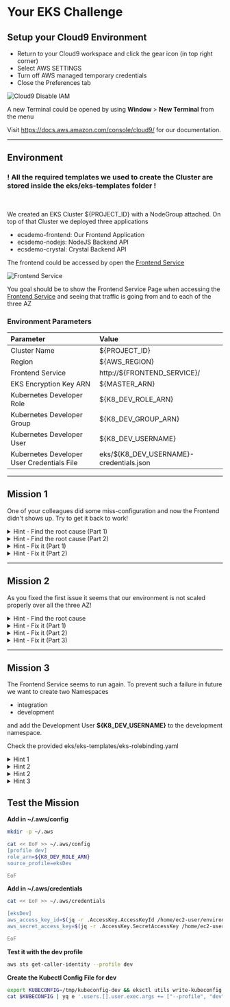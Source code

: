 # Your EKS Challenge

## Setup your Cloud9 Environment

* Return to your Cloud9 workspace and click the gear icon (in top right corner)
* Select AWS SETTINGS
* Turn off AWS managed temporary credentials
* Close the Preferences tab

![Cloud9 Disable IAM](eks/images/c9disableiam.png)

A new Terminal could be opened by using **Window** > **New Terminal** from the menu

Visit https://docs.aws.amazon.com/console/cloud9/ for our documentation.

---

## Environment

### ! All the required templates we used to create the Cluster are stored inside the **eks/eks-templates** folder ! ###
&#160;
&#160;
&#160;
&#160;

We created an EKS Cluster ${PROJECT_ID} with a NodeGroup attached. On top of that Cluster we deployed three applications

* ecsdemo-frontend: Our Frontend Application
* ecsdemo-nodejs: NodeJS Backend API
* ecsdemo-crystal: Crystal Backend API

The frontend could be accessed by open the [Frontend Service](http://${FRONTEND_SERVICE}/)

![Frontend Service](eks/images/crystal.svg)

You goal should be to show the Frontend Service Page when accessing the [Frontend Service](http://${FRONTEND_SERVICE}/) and seeing that traffic is going from and to each of the three AZ

### Environment Parameters

|Parameter|Value|
|:-------|:-------|
|Cluster Name|${PROJECT_ID}|
|Region|${AWS_REGION}|
|Frontend Service|http://${FRONTEND_SERVICE}/|
|EKS Encryption Key ARN|${MASTER_ARN}|
|Kubernetes Developer Role|${K8_DEV_ROLE_ARN}|
|Kubernetes Developer Group|${K8_DEV_GROUP_ARN}|
|Kubernetes Developer User|${K8_DEV_USERNAME}|
|Kubernetes Developer User Credentials File|eks/${K8_DEV_USERNAME}-credentials.json|


---

## Mission 1

One of your colleagues did some miss-configuration and now the Frontend didn't shows up. Try to get it back to work!

<details>
<summary>Hint - Find the root cause (Part 1)</summary>
<p>

When using 

```bash
    kubectl get nodes
```

you will get shown that the node displayed as **NotReady**

</p>
</details>

<details>
<summary>Hint - Find the root cause (Part 2)</summary>
<p>


While diving deeper, we check the Nodegroup by

```bash
     aws eks describe-nodegroup --cluster-name ${PROJECT_ID} --nodegroup nodegroup
```

Leading us to the healt status message *"Your worker nodes do not have access to the cluster. Verify if the node instance role is present and correctly configured in the aws-auth ConfigMap."*

Looking into eks-templates/eks-auth-cn.yaml you will see that the Role-Name doesn't match the Instance Node Name and so there is no control to the nodes

</p>
</details>

<details>
<summary>Hint - Fix it (Part 1)</summary>
<p>

You have to change the IAM Role in eks-templates/eks-auth-cn.yaml to the existing role by removing the trailing _easteregg

Update the configmap with the new authorization template

```bash
    eksctl apply -f eks-auth-cn.yaml
```

</p>
</details>

<details>
<summary>Hint - Fix it (Part 2)</summary>
<p>

Node are still in a NotReady State? Don't forget to upgrade the Cluster to get the new NodeGroup Health State!

```bash
    eksctl upgrade cluster --name ${PROJECT_ID} --approve
```

</p>
</details>


---

## Mission 2

As you fixed the first issue it seems that our environment is not scaled properly over all the three AZ!

<details>
<summary>Hint - Find the root cause</summary>
<p>

By using

```bash
    kubectl get nodes
```

you will see that there is only one node!

```bash
     aws eks describe-nodegroup --cluster-name ${PROJECT_ID} --nodegroup nodegroup
```

Gives us more information, the Min - Max - Desired Size of the NodeGroup is only 1 Node.

</p>
</details>

<details>
<summary>Hint - Fix it (Part 1)</summary>
<p>

Change the number of desired nodes to 3 in the **eks/eks-templates/eks-cluster.yaml** template and apply the changes
**OR**
Update the desired size through the AWS Console

</p>
</details>

<details>
<summary>Hint - Fix it (Part 2)</summary>
<p>

When you decide to change it through eksctl

* Drain the existing Nodes
* Delete the existing NodeGroup 
* Make sure by using *aws eks list-nodegroups --cluster-name ${PROJECT_ID}* that the NodeGroup got deleted before proceed
* Re-Create the NodeGroup with the new maximum size of Nodes
* Up-Scale the NodeGroup to the desired size of 3 Nodes

```bash
    eksctl drain nodegroup --cluster ${PROJECT_ID} --name nodegroup
    eksctl delete nodegroup --cluster ${PROJECT_ID} --name nodegroup
    eksctl create nodegroup -f eks-cluster-compiled.yaml
    eksctl scale nodegroup --cluster=${PROJECT_ID} --nodes=3 --name=nodegroup
```

</p>
</details>

<details>
<summary>Hint - Fix it (Part 3)</summary>
<p>

Finally don't forget to scale up the replicas of the deployments!

```bash
    kubectl scale deployment ecsdemo-nodejs --replicas=3
    kubectl scale deployment ecsdemo-crystal --replicas=3
    kubectl scale deployment ecsdemo-frontend --replicas=3
```

</p>
</details>

---

## Mission 3

The Frontend Service seems to run again. To prevent such a failure in future we want to create two Namespaces

* integration
* development

and add the Development User **${K8_DEV_USERNAME}** to the development namespace.

Check the provided eks/eks-templates/eks-rolebinding.yaml



<details>
<summary>Hint 1</summary>
<p>

Create **integration** and **development** namspace

```bash
    kubectl create namespace integration
    kubectl create namespace development
```

and double check that they are created

```bash
    kubectl get namespace
```

</p>
</details>

<details>
<summary>Hint 2</summary>
<p>

Apply the provided rolebinding configuration to the **development** namespace

```bash
    kubectl apple -f eks-rolebinding.yaml -n development
```

</p>
</details>

<details>
<summary>Hint 2</summary>
<p>

Apply the provided rolebinding configuration to the **development** namespace

```bash
    kubectl apple -f eks-rolebinding.yaml -n development
```

</p>
</details>

<details>
<summary>Hint 3</summary>
<p>

Get the current Account Id

```bash
    aws sts get-caller-identity
```

```bash
    eksctl create iamidentitymapping \
    --cluster ${PROJECT_ID} \
    --arn ${K8_DEV_ROLE_ARN} \
    --username dev-user
```

Double check that there is a mapping from the iam user to the iam role with

```bash
    eksctl get iamidentitymapping --cluster ${PROJECT_ID}
```

</p>
</details>
<p></p>
<p></p>
<p></p>
<p></p>

## Test the Mission
<p></p>
<p></p>

**Add in ~/.aws/config**
```bash
mkdir -p ~/.aws

cat << EoF >> ~/.aws/config
[profile dev]
role_arn=${K8_DEV_ROLE_ARN}
source_profile=eksDev

EoF
```

**Add in ~/.aws/credentials**
```bash
cat << EoF >> ~/.aws/credentials

[eksDev]
aws_access_key_id=$(jq -r .AccessKey.AccessKeyId /home/ec2-user/environment/eks/${K8_DEV_USERNAME}-credentials.json)
aws_secret_access_key=$(jq -r .AccessKey.SecretAccessKey /home/ec2-user/environment/eks/${K8_DEV_USERNAME}-credentials.json)

EoF
```

**Test it with the dev profile**

```bash
aws sts get-caller-identity --profile dev
```

**Create the Kubectl Config File for dev**

```bash
export KUBECONFIG=/tmp/kubeconfig-dev && eksctl utils write-kubeconfig ${PROJECT_ID}
cat $KUBECONFIG | yq e '.users.[].user.exec.args += ["--profile", "dev"]' - -- | sed 's/${PROJECT_ID}./${PROJECT_ID}-dev./g' | sponge $KUBECONFIG
```
